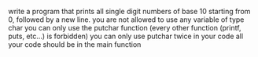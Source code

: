 write a program that prints all single digit numbers of base 10 starting from 0, followed by a new line. you are not allowed to use any variable of type char you can only use the putchar function (every other function (printf, puts, etc…) is forbidden) you can only use putchar twice in your code all your code should be in the main function

